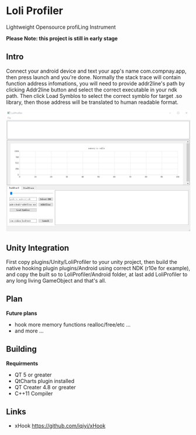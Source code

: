 # Loli Profiler

Lightweight Opensource profiLing Instrument

**Please Note: this project is still in early stage**

## Intro

Connect your android device and text your app's name com.compnay.app, then press launch and you're done. Normally the stack trace will contain function address infomations, you will need to provide addr2line's path by clicking Addr2line button and select the correct executable in your ndk path. Then click Load Symblos to select the correct symblo for target .so library, then those address will be translated to human readable format.

![](images/screenshot.gif)

## Unity Integration

First copy plugins/Unity/LoliProfiler to your unity project, then build the native hooking plugin plugins/Android using correct NDK (r10e for example), and copy the built so to LoliProfiler/Android folder, at last add LoliProfiler to any long living GameObject and that's all.

## Plan

**Future plans**

* hook more memory functions realloc/free/etc ...
* and more ... 

## Building

**Requirments**

* QT 5 or greater
* QtCharts plugin installed
* QT Creater 4.8 or greater
* C++11 Compiler

## Links

* xHook https://github.com/iqiyi/xHook
